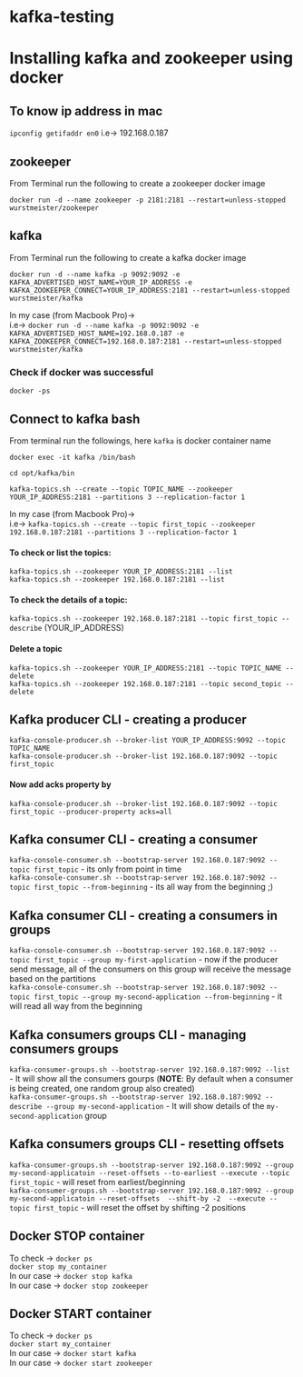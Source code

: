 # kafka-testing

# Installing kafka and zookeeper using docker

## To know ip address in mac
```ipconfig getifaddr en0```
i.e-> 192.168.0.187

## zookeeper
From Terminal run the following to create a zookeeper docker image

```docker run -d --name zookeeper -p 2181:2181 --restart=unless-stopped wurstmeister/zookeeper```

## kafka
From Terminal run the following to create a kafka docker image

```docker run -d --name kafka -p 9092:9092 -e KAFKA_ADVERTISED_HOST_NAME=YOUR_IP_ADDRESS -e KAFKA_ZOOKEEPER_CONNECT=YOUR_IP_ADDRESS:2181 --restart=unless-stopped wurstmeister/kafka```

In my case (from Macbook Pro)-> \
i.e-> ```docker run -d --name kafka -p 9092:9092 -e KAFKA_ADVERTISED_HOST_NAME=192.168.0.187 -e KAFKA_ZOOKEEPER_CONNECT=192.168.0.187:2181 --restart=unless-stopped wurstmeister/kafka```

### Check if docker was successful
```docker -ps```

## Connect to kafka bash

From terminal run the followings, here ```kafka``` is docker container name

```docker exec -it kafka /bin/bash```

```cd opt/kafka/bin```

```kafka-topics.sh --create --topic TOPIC_NAME --zookeeper YOUR_IP_ADDRESS:2181 --partitions 3 --replication-factor 1```

In my case (from Macbook Pro)-> \
i.e-> ```kafka-topics.sh --create --topic first_topic --zookeeper 192.168.0.187:2181 --partitions 3 --replication-factor 1```

#### To check or list the topics:
```kafka-topics.sh --zookeeper YOUR_IP_ADDRESS:2181 --list```\
```kafka-topics.sh --zookeeper 192.168.0.187:2181 --list``` 
#### To check the details of a topic:
```kafka-topics.sh --zookeeper 192.168.0.187:2181 --topic first_topic --describe``` (YOUR_IP_ADDRESS)
#### Delete a topic
```kafka-topics.sh --zookeeper YOUR_IP_ADDRESS:2181 --topic TOPIC_NAME --delete```\
```kafka-topics.sh --zookeeper 192.168.0.187:2181 --topic second_topic --delete```
## Kafka producer CLI - creating a producer
```kafka-console-producer.sh --broker-list YOUR_IP_ADDRESS:9092 --topic TOPIC_NAME```\
```kafka-console-producer.sh --broker-list 192.168.0.187:9092 --topic first_topic```
#### Now add acks property by
```kafka-console-producer.sh --broker-list 192.168.0.187:9092 --topic first_topic --producer-property acks=all```

## Kafka consumer CLI - creating a consumer
```kafka-console-consumer.sh --bootstrap-server 192.168.0.187:9092 --topic first_topic``` - its only from point in time\
```kafka-console-consumer.sh --bootstrap-server 192.168.0.187:9092 --topic first_topic --from-beginning``` - its all way from the beginning ;)

## Kafka consumer CLI - creating a consumers in groups
```kafka-console-consumer.sh --bootstrap-server 192.168.0.187:9092 --topic first_topic --group my-first-application``` - now if the producer send message, all of the consumers on this group will receive the message based on the partitions \
```kafka-console-consumer.sh --bootstrap-server 192.168.0.187:9092 --topic first_topic --group my-second-application --from-beginning``` - it will read all way from the beginning

## Kafka consumers groups CLI - managing consumers groups
```kafka-consumer-groups.sh --bootstrap-server 192.168.0.187:9092 --list``` - It will show all the consumers gourps (**NOTE**: By default when a consumer is being created, one random group also created)\
```kafka-consumer-groups.sh --bootstrap-server 192.168.0.187:9092 --describe --group my-second-application``` - It will show details of the ```my-second-application``` group

## Kafka consumers groups CLI - resetting offsets
```kafka-consumer-groups.sh --bootstrap-server 192.168.0.187:9092 --group my-second-applicatoin --reset-offsets --to-earliest --execute --topic first_topic``` - will reset from earliest/beginning\
```kafka-consumer-groups.sh --bootstrap-server 192.168.0.187:9092 --group my-second-applicatoin --reset-offsets  --shift-by -2  --execute --topic first_topic``` - will reset the offset by shifting -2 positions

## Docker STOP container
To check -> ```docker ps```\
```docker stop my_container```\
In our case -> ```docker stop kafka```\
In our case -> ```docker stop zookeeper```

## Docker START container
To check -> ```docker ps```\
```docker start my_container```\
In our case -> ```docker start kafka```\
In our case -> ```docker start zookeeper```
